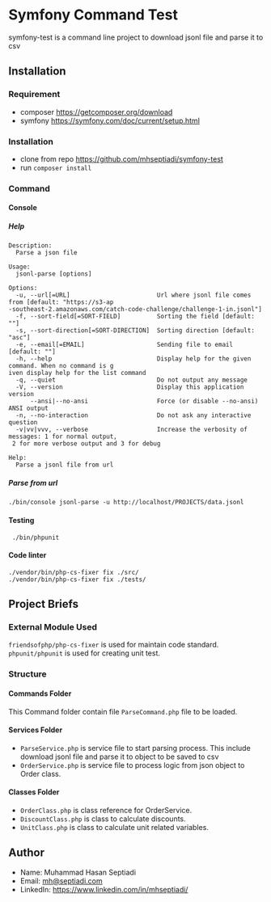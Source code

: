 
# Symfony Command Test

symfony-test is a command line project to download jsonl file and parse it to csv

## Installation

### Requirement
- composer https://getcomposer.org/download
- symfony https://symfony.com/doc/current/setup.html

### Installation
- clone from repo https://github.com/mhseptiadi/symfony-test
- run `composer install`

### Command

#### Console

##### Help
```shell
Description:
  Parse a json file

Usage:
  jsonl-parse [options]

Options:
  -u, --url[=URL]                        Url where jsonl file comes from [default: "https://s3-ap
-southeast-2.amazonaws.com/catch-code-challenge/challenge-1-in.jsonl"]
  -f, --sort-field[=SORT-FIELD]          Sorting the field [default: ""]
  -s, --sort-direction[=SORT-DIRECTION]  Sorting direction [default: "asc"]
  -e, --email[=EMAIL]                    Sending file to email [default: ""]
  -h, --help                             Display help for the given command. When no command is g
iven display help for the list command
  -q, --quiet                            Do not output any message
  -V, --version                          Display this application version
      --ansi|--no-ansi                   Force (or disable --no-ansi) ANSI output
  -n, --no-interaction                   Do not ask any interactive question
  -v|vv|vvv, --verbose                   Increase the verbosity of messages: 1 for normal output,
 2 for more verbose output and 3 for debug

Help:
  Parse a jsonl file from url
```

##### Parse from url
```shell
./bin/console jsonl-parse -u http://localhost/PROJECTS/data.jsonl
```

#### Testing 
```shell
 ./bin/phpunit
 ```

#### Code linter
```shell
./vendor/bin/php-cs-fixer fix ./src/
./vendor/bin/php-cs-fixer fix ./tests/
```

## Project Briefs

### External Module Used
`friendsofphp/php-cs-fixer` is used for maintain code standard.
`phpunit/phpunit` is used for creating unit test.

### Structure 
#### Commands Folder
This Command folder contain file `ParseCommand.php` file to be loaded.
#### Services Folder
- `ParseService.php` is service file to start parsing process. This include download jsonl file and parse it to object to be saved to csv
- `OrderService.php` is service file to process logic from json object to Order class.
#### Classes Folder
- `OrderClass.php` is class reference for OrderService.
- `DiscountClass.php` is class to calculate discounts.
- `UnitClass.php` is class to calculate unit related variables.

## Author
- Name: Muhammad Hasan Septiadi
- Email: mh@septiadi.com
- LinkedIn: https://www.linkedin.com/in/mhseptiadi/
